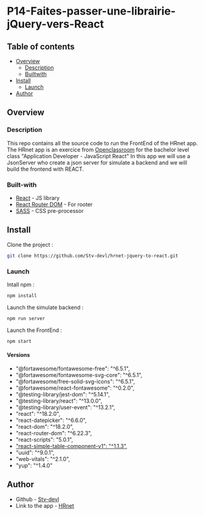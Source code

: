 # P14-Faites-passer-une-librairie-jQuery-vers-React

## Table of contents

- [Overview](#overview)
  - [Description](#Description)
  - [Builtwith](#Built-with)
- [Install](#Install)
  - [Launch](#Launch)
- [Author](#author)

## Overview

### Description

This repo contains
all the source code to run the FrontEnd of the HRnet app.
The HRnet app is an exercice from [Openclassroom](https://openclassrooms.com/) for the bachelor level class "Application Developer - JavaScript React"
In this app we will use a JsonServer who create a json server for simulate a backend and we will build the frontend with REACT.

### Built-with

- [React](https://reactjs.org/) - JS library
- [React Router DOM](https://reactrouter.com/) - For rooter
- [SASS](https://sass-lang.com/) - CSS pre-processor

## Install

Clone the project :

```bash
git clone https://github.com/Stv-devl/hrnet-jquery-to-react.git
```

### Launch

Intall npm :

```bash
npm install
```

Launch the simulate backend :

```bash
npm run server
```

Launch the FrontEnd :

```bash
npm start
```

#### Versions

- "@fortawesome/fontawesome-free": "^6.5.1",
- "@fortawesome/fontawesome-svg-core": "^6.5.1",
- "@fortawesome/free-solid-svg-icons": "^6.5.1",
- "@fortawesome/react-fontawesome": "^0.2.0",
- "@testing-library/jest-dom": "^5.14.1",
- "@testing-library/react": "^13.0.0",
- "@testing-library/user-event": "^13.2.1",
- "react": "^18.2.0",
- "react-datepicker": "^6.6.0",
- "react-dom": "^18.2.0",
- "react-router-dom": "^6.22.3",
- "react-scripts": "5.0.1",
- ["react-simple-table-component-v1": "^1.1.3"](https://www.npmjs.com/package/react-simple-table-component-v1),
- "uuid": "^9.0.1",
- "web-vitals": "^2.1.0",
- "yup": "^1.4.0"

## Author

- Github - [Stv-devl](https://github.com/Stv-devl/)
- Link to the app - [HRnet](https://)
